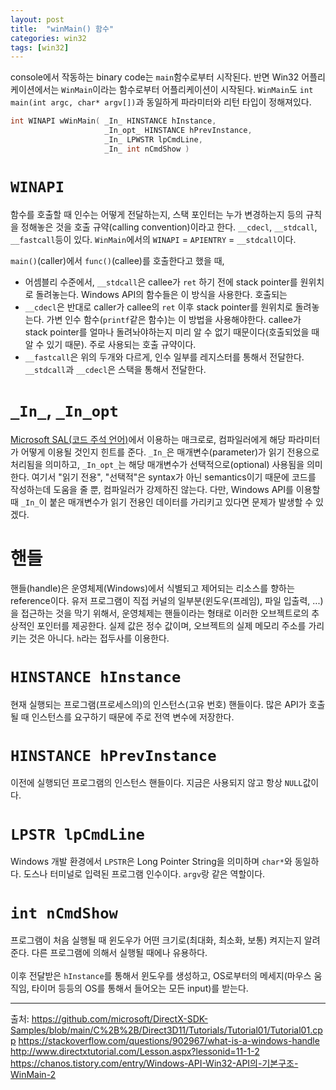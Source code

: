 ```yaml
---
layout: post
title:  "winMain() 함수"
categories: win32
tags: [win32]
---
```

console에서 작동하는 binary code는 `main`함수로부터 시작된다. 반면 Win32 어플리케이션에서는 `WinMain`이라는 함수로부터 어플리케이션이 시작된다.
`WinMain`도 `int main(int argc, char* argv[])`과 동일하게 파라미터와 리턴 타입이 정해져있다. 

```cpp
int WINAPI wWinMain( _In_ HINSTANCE hInstance,
                     _In_opt_ HINSTANCE hPrevInstance,
                     _In_ LPWSTR lpCmdLine,
                     _In_ int nCmdShow )

```
# `WINAPI`
함수를 호출할 때 인수는 어떻게 전달하는지, 스택 포인터는 누가 변경하는지 등의 규칙을 정해놓은 것을 호출 규약(calling convention)이라고 한다.
`__cdecl`, `__stdcall`, `__fastcall`등이 있다. `WinMain`에서의 `WINAPI` = `APIENTRY` = `__stdcall`이다.

`main()`(caller)에서 `func()`(callee)를 호출한다고 했을 때,
- 어셈블리 수준에서, `__stdcall`은 callee가 `ret` 하기 전에 stack pointer를 원위치로 돌려놓는다. Windows API의 함수들은 이 방식을 사용한다. 호출되는
- `__cdecl`은 반대로 caller가 callee의 `ret` 이후 stack pointer를 원위치로 돌려놓는다. 가변 인수 함수(`printf`같은 함수)는 이 방법을 사용해야한다. callee가 stack pointer를 얼마나 돌려놔야하는지 미리 알 수 없기 때문이다(호출되었을 때 알 수 있기 때문). 주로 사용되는 호출 규약이다.
- `__fastcall`은 위의 두개와 다르게, 인수 일부를 레지스터를 통해서 전달한다. `__stdcall`과 `__cdecl`은 스택을 통해서 전달한다.

# `_In_`, `_In_opt`
[Microsoft SAL(코드 주석 언어)](https://learn.microsoft.com/ko-kr/cpp/code-quality/understanding-sal?view=msvc-170)에서 이용하는 매크로로, 컴파일러에게 해당 파라미터가 어떻게 이용될 것인지 힌트를 준다. `_In_`은 매개변수(parameter)가 읽기 전용으로 처리됨을 의미하고, `_In_opt_`는 해당 매개변수가 선택적으로(optional) 사용됨을 의미한다. 여기서 "읽기 전용", "선택적"은 syntax가 아닌 semantics이기 때문에 코드를 작성하는데 도움을 줄 뿐, 컴파일러가 강제하진 않는다. 다만, Windows API를 이용할 때 `_In_`이 붙은 매개변수가 읽기 전용인 데이터를 가리키고 있다면 문제가 발생할 수 있겠다.

# 핸들
핸들(handle)은 운영체제(Windows)에서 식별되고 제어되는 리소스를 향하는 reference이다. 유저 프로그램이 직접 커널의 일부분(윈도우(프레임), 파일 입출력, ...)을 접근하는 것을 막기 위해서, 운영체제는 핸들이라는 형태로 이러한 오브젝트로의 추상적인 포인터를 제공한다. 실제 값은 정수 값이며, 오브젝트의 실제 메모리 주소를 가리키는 것은 아니다. `h`라는 접두사를 이용한다.

# `HINSTANCE hInstance`
현재 실행되는 프로그램(프로세스의)의 인스턴스(고유 번호) 핸들이다. 많은 API가 호출될 때 인스턴스를 요구하기 때문에 주로 전역 변수에 저장한다.

# `HINSTANCE hPrevInstance`
이전에 실행되던 프로그램의 인스턴스 핸들이다. 지금은 사용되지 않고 항상 `NULL`값이다.

# `LPSTR lpCmdLine`
Windows 개발 환경에서 `LPSTR`은 Long Pointer String을 의미하며 `char*`와 동일하다. 도스나 터미널로 입력된 프로그램 인수이다. `argv`랑 같은 역할이다. 

# `int nCmdShow`
프로그램이 처음 실행될 때 윈도우가 어떤 크기로(최대화, 최소화, 보통) 켜지는지 알려준다. 다른 프로그램에 의해서 실행될 때에나 유용하다. 
<br><br>
이후 전달받은 `hInstance`를 통해서 윈도우를 생성하고, OS로부터의 메세지(마우스 움직임, 타이머 등등의 OS를 통해서 들어오는 모든 input)를 받는다.

---
출처:
https://github.com/microsoft/DirectX-SDK-Samples/blob/main/C%2B%2B/Direct3D11/Tutorials/Tutorial01/Tutorial01.cpp
https://stackoverflow.com/questions/902967/what-is-a-windows-handle
http://www.directxtutorial.com/Lesson.aspx?lessonid=11-1-2
https://chanos.tistory.com/entry/Windows-API-Win32-API의-기본구조-WinMain-2